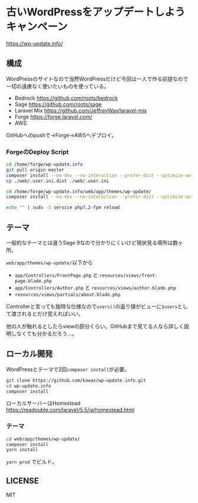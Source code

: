 # 古いWordPressをアップデートしようキャンペーン

https://wp-update.info/

## 構成
WordPressのサイトなので当然WordPressだけど今回は一人で作る前提なので一切の遠慮なく使いたいものを使っている。

- Bedrock https://github.com/roots/bedrock
- Sage https://github.com/roots/sage
- Laravel Mix https://github.com/JeffreyWay/laravel-mix
- Forge https://forge.laravel.com/
- AWS

GitHubへのpushで→Forge→AWSへデプロイ。

### ForgeのDeploy Script
```bash
cd /home/forge/wp-update.info
git pull origin master
composer install --no-dev --no-interaction --prefer-dist --optimize-autoloader
cp ./web/.user.ini.dist ./web/.user.ini

cd /home/forge/wp-update.info/web/app/themes/wp-update/
composer install --no-dev --no-interaction --prefer-dist --optimize-autoloader

echo "" | sudo -S service php7.2-fpm reload
```

## テーマ
一般的なテーマとは違うSage 9なので分かりにくいけど現状見る場所は数ヶ所。

`web/app/themes/wp-update/`以下から
- `app/Controllers/FrontPage.php` と `resources/views/front-page.blade.php`
- `app/Controllers/Author.php` と `resources/views/author.blade.php`
- `resources/views/partials/about.blade.php`

Controllerと言っても独特な仕様なので`users()`の返り値がビューに`$users`として渡されるとだけ覚えればいい。

他の人が触れるとしたらviewの部分くらい。GitHubまで見てる人なら詳しく説明しなくても分かるだろう…。

## ローカル開発
WordPressとテーマで2回`composer install`が必要。

```bash
git clone https://github.com/kawax/wp-update.info.git
cd wp-update.info
composer install
```

ローカルサーバーはHomestead  
https://readouble.com/laravel/5.5/ja/homestead.html

### テーマ

```bash
cd web/app/themes/wp-update/
composer install
yarn install
```

`yarn prod` でビルド。

## LICENSE
MIT
